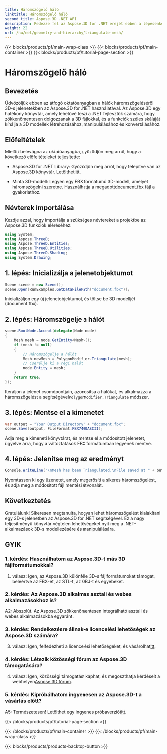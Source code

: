 ```yaml
---
title: Háromszögelő háló
linktitle: Háromszögelő háló
second_title: Aspose.3D .NET API
description: Fedezze fel az Aspose.3D for .NET erejét ebben a lépésenkénti útmutatóban. Tanulja meg, hogyan lehet 3D hálókat könnyedén háromszögelni a továbbfejlesztett modellezés érdekében.
weight: 22
url: /hu/net/geometry-and-hierarchy/triangulate-mesh/
---
```


{{< blocks/products/pf/main-wrap-class >}}
{{< blocks/products/pf/main-container >}}
{{< blocks/products/pf/tutorial-page-section >}}

# Háromszögelő háló

## Bevezetés

Üdvözöljük ebben az átfogó oktatóanyagban a hálók háromszögeléséről 3D-s jelenetekben az Aspose.3D for .NET használatával. Az Aspose.3D egy hatékony könyvtár, amely lehetővé teszi a .NET fejlesztők számára, hogy zökkenőmentesen dolgozzanak a 3D fájlokkal, és a funkciók széles skáláját kínálja a 3D modellek létrehozásához, manipulálásához és konvertálásához.

## Előfeltételek

Mielőtt belevágna az oktatóanyagba, győződjön meg arról, hogy a következő előfeltételeket teljesítette:

- Aspose.3D for .NET Library: Győződjön meg arról, hogy telepítve van az Aspose.3D könyvtár. Letöltheti[itt](https://releases.aspose.com/3d/net/).

-  Minta 3D-modell: Legyen egy FBX formátumú 3D-modell, amelyet háromszögelni szeretne. Használhatja a megadott[document.fbx](https://reference.aspose.com/3d/net/) fájl a gyakorlathoz.

## Névterek importálása

Kezdje azzal, hogy importálja a szükséges névtereket a projektbe az Aspose.3D funkciók eléréséhez:

```csharp
using System;
using Aspose.ThreeD;
using Aspose.ThreeD.Entities;
using Aspose.ThreeD.Utilities;
using Aspose.ThreeD.Shading;
using System.Drawing;
```

## 1. lépés: Inicializálja a jelenetobjektumot

```csharp
Scene scene = new Scene();
scene.Open(RunExamples.GetDataFilePath("document.fbx"));
```

Inicializáljon egy új jelenetobjektumot, és töltse be 3D modelljét (document.fbx).

## 2. lépés: Háromszögelje a hálót

```csharp
scene.RootNode.Accept(delegate(Node node)
{
    Mesh mesh = node.GetEntity<Mesh>();
    if (mesh != null)
    {
        // Háromszögelje a hálót
        Mesh newMesh = PolygonModifier.Triangulate(mesh);
        // Cserélje ki a régi hálót
        node.Entity = mesh;
    }
    return true;
});
```

 Iteráljon a jelenet csomópontjain, azonosítsa a hálókat, és alkalmazza a háromszögelést a segítségével`PolygonModifier.Triangulate` módszer.

## 3. lépés: Mentse el a kimenetet

```csharp
var output = "Your Output Directory" + "document.fbx";
scene.Save(output, FileFormat.FBX7400ASCII);
```

Adja meg a kimeneti könyvtárat, és mentse el a módosított jelenetet, ügyelve arra, hogy a változtatások FBX formátumban legyenek mentve.

## 4. lépés: Jelenítse meg az eredményt

```csharp
Console.WriteLine("\nMesh has been Triangulated.\nFile saved at " + output);
```

Nyomtasson ki egy üzenetet, amely megerősíti a sikeres háromszögelést, és adja meg a módosított fájl mentési útvonalát.

## Következtetés

Gratulálunk! Sikeresen megtanulta, hogyan lehet háromszögelést kialakítani egy 3D-s jelenetben az Aspose.3D for .NET segítségével. Ez a nagy teljesítményű könyvtár végtelen lehetőségeket nyit meg a .NET-alkalmazások 3D-s modellezésére és manipulálására.

## GYIK

### 1. kérdés: Használhatom az Aspose.3D-t más 3D fájlformátumokkal?

1. válasz: Igen, az Aspose.3D különféle 3D-s fájlformátumokat támogat, beleértve az FBX-et, az STL-t, az OBJ-t és egyebeket.

### 2. kérdés: Az Aspose.3D alkalmas asztali és webes alkalmazásokhoz is?

A2: Abszolút. Az Aspose.3D zökkenőmentesen integrálható asztali és webes alkalmazásokba egyaránt.

### 3. kérdés: Rendelkezésre állnak-e licencelési lehetőségek az Aspose.3D számára?

 3. válasz: Igen, felfedezheti a licencelési lehetőségeket, és vásárolhat[itt](https://purchase.aspose.com/buy).

### 4. kérdés: Létezik közösségi fórum az Aspose.3D támogatására?

 4. válasz: Igen, közösségi támogatást kaphat, és megoszthatja kérdéseit a webhelyen[Aspose.3D fórum](https://forum.aspose.com/c/3d/18).

### 5. kérdés: Kipróbálhatom ingyenesen az Aspose.3D-t a vásárlás előtt?

 A5: Természetesen! Letölthet egy ingyenes próbaverziót[itt](https://releases.aspose.com/).

{{< /blocks/products/pf/tutorial-page-section >}}

{{< /blocks/products/pf/main-container >}}
{{< /blocks/products/pf/main-wrap-class >}}

{{< blocks/products/products-backtop-button >}}
